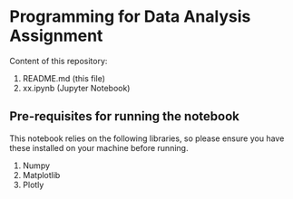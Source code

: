 # Programming for Data Analysis Assignment

Content of this repository:

1. README.md (this file)
2. xx.ipynb (Jupyter Notebook)

## Pre-requisites for running the notebook
This notebook relies on the following libraries, so please ensure you have these installed on your machine before running.

1. Numpy
2. Matplotlib
3. Plotly
